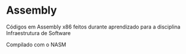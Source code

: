 # Assembly
Códigos em Assembly x86 feitos durante aprendizado para a disciplina Infraestrutura de Software

Compilado com o NASM
